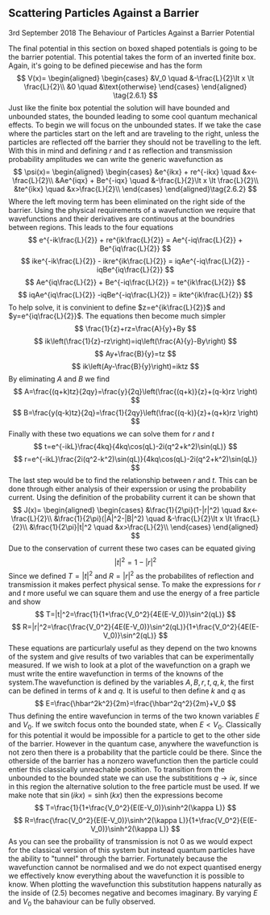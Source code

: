 ## Scattering Particles Against a Barrier
3rd September 2018
The Behaviour of Particles Against a Barrier Potential



The final potential in this section on boxed shaped potentials is going to be the barrier potential. This potential takes the form of an inverted finite box. Again, it's going to be defined piecewise and has the form
$$
 V(x)=
 \begin{aligned}
	\begin{cases}
		&V_0 		\quad 	&-\frac{L}{2}\lt x \lt \frac{L}{2}\\
		&0 	\quad	&\text{otherwise}
	\end{cases}
	 \end{aligned} \tag{2.6.1}
$$
Just like the finite box potential the solution will have bounded and unbounded states, the bounded leading to some cool quantum mechanical effects. To begin we will focus on the unbounded states. If we take the case where the particles start on the left and are traveling to the right, unless the particles are reflected off the barrier they should not be travelling to the left. With this in mind and defining $r$ and $t$ as reflection and transmission probability amplitudes we can write the generic wavefunction as
$$
 \psi(x)=
 \begin{aligned}
	\begin{cases}
		&e^{ikx} + re^{-ikx}		 \quad	&x<-\frac{L}{2}\\
		&Ae^{iqx} + Be^{-iqx} 		 \quad 	&-\frac{L}{2}\lt x \lt \frac{L}{2}\\
		&te^{ikx}  		 \quad	&x>\frac{L}{2}\\
	\end{cases} 
	\end{aligned}\tag{2.6.2}
$$
Where the left moving term has been eliminated on the right side of the barrier. Using the physical requirements of a wavefunction we require that wavefunctions and their derivatives are continuous at the boundries between regions. This leads to the four equations
$$
e^{-ik\frac{L}{2}} + re^{ik\frac{L}{2}}	= Ae^{-iq\frac{L}{2}} + Be^{iq\frac{L}{2}} 
$$
$$
ike^{-ik\frac{L}{2}} - ikre^{ik\frac{L}{2}}	= iqAe^{-iq\frac{L}{2}} - iqBe^{iq\frac{L}{2}} 	
$$
$$
Ae^{iq\frac{L}{2}} + Be^{-iq\frac{L}{2}} = te^{ik\frac{L}{2}}
$$
$$
iqAe^{iq\frac{L}{2}} -iqBe^{-iq\frac{L}{2}} = ikte^{ik\frac{L}{2}}
$$
To help solve, it is convinient to define $z=e^{ik\frac{L}{2}}$ and $y=e^{iq\frac{L}{2}}$. The equations then become much simpler
$$
\frac{1}{z}+rz=\frac{A}{y}+By
$$
$$
ik\left(\frac{1}{z}-rz\right)=iq\left(\frac{A}{y}-By\right)
$$
$$
Ay+\frac{B}{y}=tz
$$
$$
ik\left(Ay-\frac{B}{y}\right)=iktz
$$
By eliminating $A$ and $B$ we find
$$
A=\frac{(q+k)tz}{2qy}=\frac{y}{2q}\left(\frac{(q+k)}{z}+(q-k)rz \right)
$$ 
$$
B=\frac{y(q-k)tz}{2q}=\frac{1}{2qy}\left(\frac{(q-k)}{z}+(q+k)rz \right)
$$
Finally with these two equations we can solve them for $r$ and $t$ 
$$
t=e^{-ikL}\frac{4kq}{4kq\cos(qL)-2i(q^2+k^2)\sin(qL)}
$$
$$
r=e^{-ikL}\frac{2i(q^2-k^2)\sin(qL)}{4kq\cos(qL)-2i(q^2+k^2)\sin(qL)}
$$
The last step would be to find the relationship between $r$ and $t$. This can be done through either analysis of their experssion or using the probability current. Using the definition of the probability current it can be shown that
$$
 J(x)=
 \begin{aligned}
	\begin{cases}
		&\frac{1}{2\pi}(1-|r|^2)		 \quad	&x<-\frac{L}{2}\\
		&\frac{1}{2\pi}(|A|^2-|B|^2)  \quad &-\frac{L}{2}\lt x \lt \frac{L}{2}\\
		&\frac{1}{2\pi}|t|^2  		 \quad	&x>\frac{L}{2}\\
	\end{cases}
	\end{aligned} 
$$
Due to the conservation of current these two cases can be equated giving
$$
|t|^2=1-|r|^2
$$
Since we defined $T=|t|^2$ and $R=|r|^2$ as the probabilites of reflection and transmission it makes perfect physical sense. To make the expressions for $r$ and $t$ more useful we can square them and use the energy of a free particle and show
$$
T=|t|^2=\frac{1}{1+\frac{V_0^2}{4E(E-V_0)}\sin^2(qL)}
$$
$$
R=|r|^2=\frac{\frac{V_0^2}{4E(E-V_0)}\sin^2(qL)}{1+\frac{V_0^2}{4E(E-V_0)}\sin^2(qL)}
$$
These equations are particurlaly useful as they depend on the two knowns of the system and give results of two variables that can be experimentally measured. If we wish to look at a plot of the wavefunction on a graph we must write the entire wavefunction in terms of the knowns of the system.The wavefunction is defined by the variables $A,B,r,t,q,k$, the first can be defined in terms of $k$ and $q$. It is useful to then define $k$ and $q$ as
$$
E=\frac{\hbar^2k^2}{2m}=\frac{\hbar^2q^2}{2m}+V_0
$$
Thus defining the entire wavefuncion in terms of the two known variables $E$ and $V_0$.
If we switch focus onto the bounded state, when $E < V_0$. Classically for this potential it would be impossible for a particle to get to the other side of the barrier. However in the quantum case, anywhere the wavefunction is not zero then there is a probability that the particle could be there. Since the otherside of the barrier has a nonzero wavefunction then the particle could entier this classically unreachable position. To transition from the unbounded to the bounded state we can use the substititions $q \to i\kappa$, since in this region the alternative solution to the free particle must be used. If we make note that $\sin(ikx)=\sinh(kx)$ then the expressions become 
$$
T=\frac{1}{1+\frac{V_0^2}{E(E-V_0)}\sinh^2(\kappa L)}
$$
$$
R=\frac{\frac{V_0^2}{E(E-V_0)}\sinh^2(\kappa L)}{1+\frac{V_0^2}{E(E-V_0)}\sinh^2(\kappa L)}
$$
As you can see the probaility of transmission is not $0$ as we would expect for the classical version of this system but instead quantum particles have the ability to "tunnel" through the barrier. Fortunately because the wavefunction cannot be normalised and we do not expect quantised energy we effectively know everything about the wavefunction it is possible to know. When plotting the wavefunction this substitution happens naturally as the inside of $(2.5)$ becomes negative and becomes imaginary. By varying $E$ and $V_0$ the bahaviour can be fully observed. 


